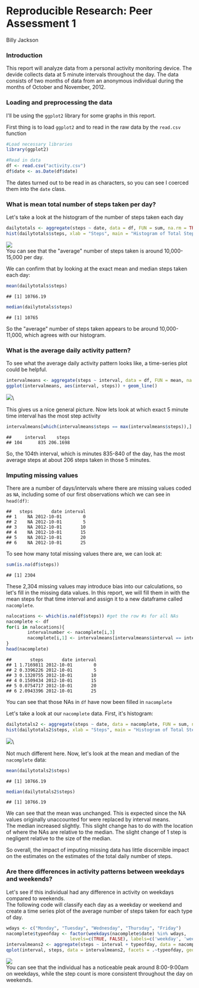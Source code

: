 # Reproducible Research: Peer Assessment 1
Billy Jackson  
### Introduction
This report will analyze data from a personal activity monitoring device.  The devide collects data at 5 minute intervals throughout the day.  The data consists of two months of data from an anonymous individual during the months of October and November, 2012.

### Loading and preprocessing the data
I'll be using the `ggplot2` library for some graphs in this report.

First thing is to load `ggplot2` and to read in the raw data by the `read.csv` function

```r
#Load necessary libraries
library(ggplot2)

#Read in data
df <- read.csv("activity.csv")
df$date <- as.Date(df$date)
```
The dates turned out to be read in as characters, so you can see 
I coerced them into the `date` class.


### What is mean total number of steps taken per day?
Let's take a look at the histogram of the number of steps taken each day

```r
dailytotals <- aggregate(steps ~ date, data = df, FUN = sum, na.rm = TRUE)
hist(dailytotals$steps, xlab = "Steps", main = "Histogram of Total Steps each day")
```

![](PA1_template_files/figure-html/unnamed-chunk-2-1.png)\
You can see that the "average" number of steps taken is around 10,000-15,000 per day.

We can confirm that by looking at the exact mean and median steps taken each day:

```r
mean(dailytotals$steps)
```

```
## [1] 10766.19
```

```r
median(dailytotals$steps)
```

```
## [1] 10765
```
So the "average" number of steps taken appears to be around 10,000-11,000, which
agrees with our histogram.


### What is the average daily activity pattern?
To see what the average daily activity pattern looks like, a time-series plot
could be helpful.

```r
intervalmeans <- aggregate(steps ~ interval, data = df, FUN = mean, na.rm = TRUE)
ggplot(intervalmeans, aes(interval, steps)) + geom_line()
```

![](PA1_template_files/figure-html/unnamed-chunk-4-1.png)\

This gives us a nice general picture.  Now lets look at which exact 
5 minute time interval has the most step activity

```r
intervalmeans[which(intervalmeans$steps == max(intervalmeans$steps)),]
```

```
##     interval    steps
## 104      835 206.1698
```
So, the 104th interval, which is minutes 835-840 of the day, has the most average steps
at about 206 steps taken in those 5 minutes.


### Imputing missing values
There are a number of days/intervals where there are missing values coded as `NA`,
including some of our first observations which we can see in `head(df)`:

```
##   steps       date interval
## 1    NA 2012-10-01        0
## 2    NA 2012-10-01        5
## 3    NA 2012-10-01       10
## 4    NA 2012-10-01       15
## 5    NA 2012-10-01       20
## 6    NA 2012-10-01       25
```

To see how many total missing values there are, we can look at:

```r
sum(is.na(df$steps)) 
```

```
## [1] 2304
```
These 2,304 missing values may introduce bias into our calculations, so let's fill in
the missing data values.  In this report, we will fill them in with the mean
steps for that time interval and assign it to a new dataframe called `nacomplete`.

```r
nalocations <- which(is.na(df$steps)) #get the row #s for all NAs
nacomplete <- df
for(i in nalocations){
        intervalnumber <- nacomplete[i,3]
        nacomplete[i,1] <- intervalmeans[intervalmeans$interval == intervalnumber, ]$steps
}
head(nacomplete)
```

```
##       steps       date interval
## 1 1.7169811 2012-10-01        0
## 2 0.3396226 2012-10-01        5
## 3 0.1320755 2012-10-01       10
## 4 0.1509434 2012-10-01       15
## 5 0.0754717 2012-10-01       20
## 6 2.0943396 2012-10-01       25
```
You can see that those NAs in `df` have now been filled in `nacomplete`

Let's take a look at our `nacomplete` data.  First, it's histogram:

```r
dailytotals2 <- aggregate(steps ~ date, data = nacomplete, FUN = sum, na.rm = TRUE)
hist(dailytotals2$steps, xlab = "Steps", main = "Histogram of Total Steps w/ NA's complete")
```

![](PA1_template_files/figure-html/unnamed-chunk-9-1.png)\

Not much different here.  Now, let's look at the mean and median of the `nacomplete` data:

```r
mean(dailytotals2$steps)
```

```
## [1] 10766.19
```

```r
median(dailytotals2$steps)
```

```
## [1] 10766.19
```
We can see that the mean was unchanged.  This is expected since the NA values 
originally unaccounted for were replaced by interval means.  
The median increased slightly.  This slight change has to do with the location of where the NAs
are relative to the median.  The slight change of 1 step is negligent relative to the size of the median.

So overall, the impact of imputing missing data has little discernible impact
on the estimates on the estimates of the total daily number of steps.


### Are there differences in activity patterns between weekdays and weekends?
Let's see if this individual had any difference in activity on weekdays 
compared to weekends.  
The following code will classify each day as a weekday or weekend 
and create a time series plot of the average number of steps taken
for each type of day.

```r
wdays <- c("Monday", "Tuesday", "Wednesday", "Thursday", "Friday")
nacomplete$typeofday <- factor(weekdays(nacomplete$date) %in% wdays, 
                        levels=c(TRUE, FALSE), labels=c('weekday', 'weekend'))
intervalmeans2 <- aggregate(steps ~ interval + typeofday, data = nacomplete, FUN = mean)
qplot(interval, steps, data = intervalmeans2, facets = .~typeofday, geom = "path")
```

![](PA1_template_files/figure-html/unnamed-chunk-11-1.png)\
You can see that the individual has a noticeable peak around 8:00-9:00am on weekdays,
while the step count is more consistent throughout the day on weekends.
